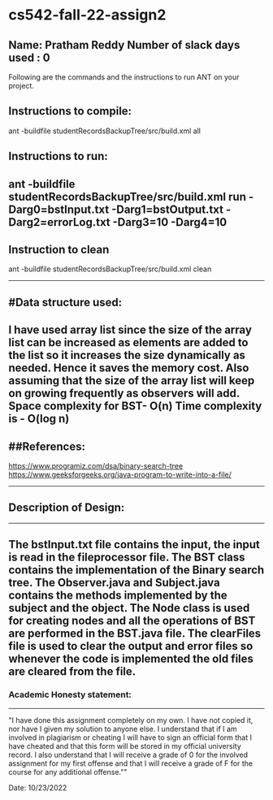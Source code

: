 # cs542-fall-22-assign2
Name: Pratham Reddy
Number of slack days used : 0
-----------------------------------------------------------------------
Following are the commands and the instructions to run ANT on your project.
## Instructions to compile:
  ant -buildfile studentRecordsBackupTree/src/build.xml all

## Instructions to run:

ant -buildfile studentRecordsBackupTree/src/build.xml run -Darg0=bstInput.txt -Darg1=bstOutput.txt -Darg2=errorLog.txt -Darg3=10 -Darg4=10
-----------------------------------------------------------------------  
## Instruction to clean
ant -buildfile studentRecordsBackupTree/src/build.xml clean

-----------------------------------------------------------------------
#Data structure used:
-----------------------------------------------------------------------
I have used array list since the size of the array list can be increased as elements are added to the list so it increases the size 
dynamically as needed. Hence it saves the memory cost. Also assuming that the size of the array list will keep on growing frequently 
as observers will add.
Space complexity for BST- O(n)
Time complexity is - O(log n)
-----------------------------------------------------------------------
##References:
-----------------------------------------------------------------------
https://www.programiz.com/dsa/binary-search-tree
https://www.geeksforgeeks.org/java-program-to-write-into-a-file/

-----------------------------------------------------------------------
## Description of Design:
-----------------------------------------------------------------------
The bstInput.txt file contains the input, the input is read in the fileprocessor file.
The BST class contains the implementation of the Binary search tree.
The Observer.java and Subject.java contains the methods implemented by the subject and the object.
The Node class is used for creating nodes and all the operations of BST are performed in the BST.java file.
The clearFiles file is used to clear the output and error files so whenever the code is implemented the old files are cleared from the file.
-----------------------------------------------------------------------
### Academic Honesty statement:
-----------------------------------------------------------------------

"I have done this assignment completely on my own. I have not copied
it, nor have I given my solution to anyone else. I understand that if
I am involved in plagiarism or cheating I will have to sign an
official form that I have cheated and that this form will be stored in
my official university record. I also understand that I will receive a
grade of 0 for the involved assignment for my first offense and that I
will receive a grade of F for the course for any additional
offense.""

Date: 10/23/2022 